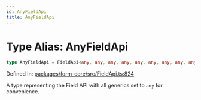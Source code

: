 ```yaml
---
id: AnyFieldApi
title: AnyFieldApi
---
```


<!-- DO NOT EDIT: this page is autogenerated from the type comments -->

# Type Alias: AnyFieldApi

```ts
type AnyFieldApi = FieldApi<any, any, any, any, any, any, any, any, any, any, any, any, any, any, any, any, any, any, any>;
```

Defined in: [packages/form-core/src/FieldApi.ts:824](https://github.com/TanStack/form/blob/main/packages/form-core/src/FieldApi.ts#L824)

A type representing the Field API with all generics set to `any` for convenience.
